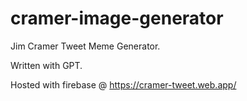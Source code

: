 # cramer-image-generator

Jim Cramer Tweet Meme Generator.

Written with GPT.

Hosted with firebase @ https://cramer-tweet.web.app/
